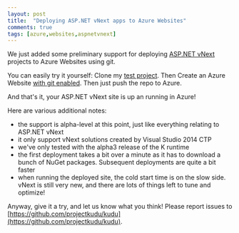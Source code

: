 ```yaml
---
layout: post
title:  "Deploying ASP.NET vNext apps to Azure Websites"
comments: true
tags: [azure,websites,aspnetvnext]
---
```


We just added some preliminary support for deploying [ASP.NET vNext](http://www.asp.net/vnext) projects to Azure Websites using git.

You can easily try it yourself: Clone my [test project](https://github.com/davidebbo-test/AspNetVNextWebApp). Then Create an Azure Website [with git enabled](http://azure.microsoft.com/en-us/documentation/articles/web-sites-publish-source-control/). Then just push the repo to Azure.

And that's it, your ASP.NET vNext site is up an running in Azure!

Here are various additional notes:

- the support is alpha-level at this point, just like everything relating to ASP.NET vNext
- it only support vNext solutions created by Visual Studio 2014 CTP
- we've only tested with the alpha3 release of the K runtime
- the first deployment takes a bit over a minute as it has to download a bunch of NuGet packages. Subsequent deployments are quite a bit faster
- when running the deployed site, the cold start time is on the slow side. vNext is still very new, and there are lots of things left to tune and optimize!

Anyway, give it a try, and let us know what you think! Please report issues to [https://github.com/projectkudu/kudu](https://github.com/projectkudu/kudu).

